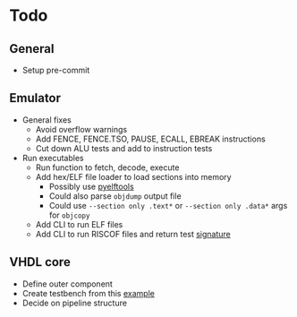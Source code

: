 # Todo

## General

- Setup pre-commit

## Emulator

- General fixes
  - Avoid overflow warnings
  - Add FENCE, FENCE.TSO, PAUSE, ECALL, EBREAK instructions
  - Cut down ALU tests and add to instruction tests
- Run executables
  - Run function to fetch, decode, execute
  - Add hex/ELF file loader to load sections into memory
    - Possibly use [pyelftools](https://github.com/eliben/pyelftools/wiki/User's-guide)
    - Could also parse `objdump` output file
    - Could use `--section only .text*` or `--section only .data*` args for `objcopy`
  - Add CLI to run ELF files
  - Add CLI to run RISCOF files and return test [signature](https://riscof.readthedocs.io/en/stable/testformat.html#the-risc-v-architectural-test-suite)

## VHDL core

- Define outer component
- Create testbench from this [example](https://github.com/themperek/cocotb-test/blob/master/tests/test_dff.py)
- Decide on pipeline structure
